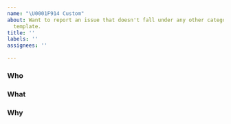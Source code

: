 ```yaml
---
name: "\U0001F914 Custom"
about: Want to report an issue that doesn't fall under any other category? Use this
  template.
title: ''
labels: ''
assignees: ''

---
```


<!--
Hello Gitcoiner!

Please use the template below for issue ideas or bugs found within Gitcoin.
If it is general support you need, reach out to us on [Discord](https://discord.gg/gitcoin)

Provide a general summary of the issue in the title above and use relevant fields below to define the problem.

-->
### Who

### What

### Why
